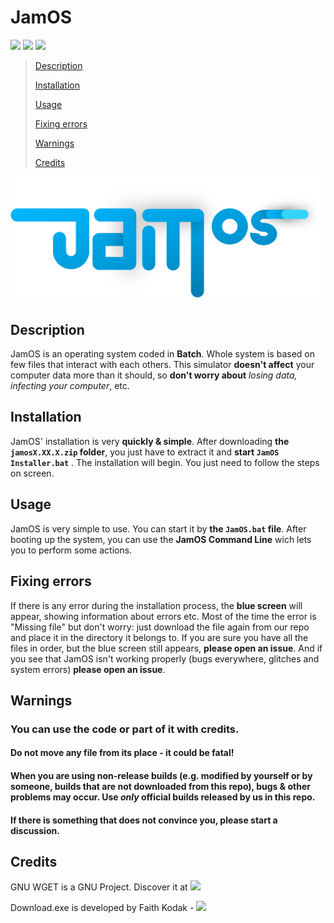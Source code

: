 # JamOS
[![](https://img.shields.io/badge/Go_to-releases-brightgreen?style=plastic&logo=github)](https://github.com/franzageek/jam-os/releases) [![](https://img.shields.io/badge/Fork-blue?style=plastic&logo=github)](https://github.com/franzageek/jam-os/fork) [![](https://img.shields.io/badge/Report_an_issue-red?style=plastic&logo=github)](https://github.com/franzageek/jam-os/issues)

> [Description](https://github.com/franzageek/jam-os#Description)
> 
> [Installation](https://github.com/franzageek/jam-os#Installation)
> 
> [Usage](https://github.com/franzageek/jam-os#Usage)
>
> [Fixing errors](https://github.com/franzageek/jam-os#Fixing-errors)
>
> [Warnings](https://github.com/franzageek/jam-os#Warnings)
>
> [Credits](https://github.com/franzageek/jam-os#Credits)


![](https://github.com/franzageek/jam-os/blob/resources/jamos.png)

## Description
JamOS is an operating system coded in **Batch**. Whole system is based on few files that interact with each others. This simulator **doesn't affect** your computer data more than it should, so **don't worry about** *losing data, infecting your computer*, etc.

## Installation
JamOS' installation is very **quickly & simple**. After downloading **the `jamosX.XX.X.zip` folder**, you just have to extract it and **start `JamOS Installer.bat`** . 
The installation will begin. You just need to follow the steps on screen.

## Usage
JamOS is very simple to use. You can start it by **the `JamOS.bat` file**. After booting up the system, you can use the **JamOS Command Line** wich lets you to perform some actions.

## Fixing errors
If there is any error during the installation process, the **blue screen** will appear, showing information about errors etc.
Most of the time the error is "Missing file" but don't worry: just download the file again from our repo and place it in the directory it belongs to.
If you are sure you have all the files in order, but the blue screen still appears, **please open an issue**. And if you see that JamOS isn't working properly (bugs everywhere, glitches and system errors) **please open an issue**.

## Warnings

### You can use the code or part of it with credits.

#### Do not move any file from its place - it could be fatal!

#### When you are using non-release builds (e.g. modified by yourself or by someone, builds that are not downloaded from this repo), bugs & other problems may occur. Use _only_ official builds released by us in this repo.

#### If there is something that does not convince you, please start a discussion.

## Credits
GNU WGET is a GNU Project. Discover it at [![](https://img.shields.io/badge/https://www.gnu.org/software/wget/-blue)](https://www.gnu.org/software/wget/)

Download.exe is developed by Faith Kodak - [![](https://img.shields.io/badge/https://www.f2ko.de/-blue)](https://www.f2ko.de/)


